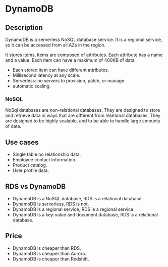 # DynamoDB

## Description

DynamoDB is a serverless NoSQL database service. It is a regional service, so it can be accessed from all AZs in the region.

It stores items, items are composed of attributes. Each attribute has a name and a value. Each item can have a maximum of 400KB of data.

- Each stored item can have different attributes.
- Millisecond latency at any scale.
- Serverless: no servers to provision, patch, or manage.
- automatic scaling.

### NoSQL

NoSql databases are non-relational databases. They are designed to store and retrieve data in ways that are different from relational databases. They are designed to be highly scalable, and to be able to handle large amounts of data.

## Use cases

- Single table no relationship data.
- Employee contact information.
- Product catalog.
- User profile data.

## RDS vs DynamoDB

- DynamoDB is a NoSQL database, RDS is a relational database.
- DynamoDB is serverless, RDS is not.
- DynamoDB is a regional service, RDS is a regional service.
- DynamoDB is a key-value and document database, RDS is a relational database.

## Price

- DynamoDB is cheaper than RDS.
- DynamoDB is cheaper than Aurora.
- DynamoDB is cheaper than Redshift.
